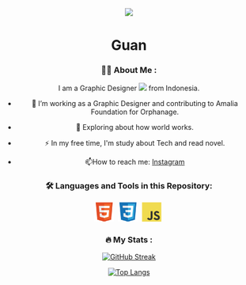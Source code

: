<!-- Header -->

<div id="header" align="center">
  <img src="https://media.giphy.com/media/kz9QFOnd16JC8FuZl5/giphy.gif" width="200"/>
  <div id="badges">
  <h1>
    Guan
  </h1>
</div>


### :woman_technologist: About Me :
I am a Graphic Designer <img src="https://media.giphy.com/media/WUlplcMpOCEmTGBtBW/giphy.gif" width="30"> from Indonesia.
- :telescope: I’m working as a Graphic Designer and contributing to Amalia Foundation for Orphanage.

- :seedling: Exploring about how world works.

- :zap: In my free time, I'm study about Tech and read novel.

- :mailbox:How to reach me: <a href="">Instagram</a>


### :hammer_and_wrench: Languages and Tools in this Repository:
<div>
  <img src="https://github.com/devicons/devicon/blob/master/icons/html5/html5-original.svg" title="HTML5" alt="HTML5" width="40" height="40"/>&nbsp;
  <img src="https://github.com/devicons/devicon/blob/master/icons/css3/css3-original.svg" title="CSS3" alt="CSS3" width="40" height="40"/>&nbsp;
  <img src="https://github.com/devicons/devicon/blob/master/icons/javascript/javascript-original.svg" title="Javascript" alt="Javascript" width="40" height="40"/>&nbsp;

</div>


<!-- Stats -->

### :fire: My Stats :
[![GitHub Streak](http://github-readme-streak-stats.herokuapp.com?user=guanshiyin28&theme=dark&background=000000)](https://www.instagram.com/guanshiyin_/)

[![Top Langs](https://github-readme-stats.vercel.app/api/top-langs/?username=guanshiyin28&layout=compact&theme=vision-friendly-dark)](https://www.instagram.com/guanshiyin_/)
